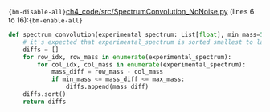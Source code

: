 `{bm-disable-all}`[ch4_code/src/SpectrumConvolution_NoNoise.py](ch4_code/src/SpectrumConvolution_NoNoise.py) (lines 6 to 16):`{bm-enable-all}`

```python
def spectrum_convolution(experimental_spectrum: List[float], min_mass=57.0, max_mass=200.0) -> List[float]:
    # it's expected that experimental_spectrum is sorted smallest to largest
    diffs = []
    for row_idx, row_mass in enumerate(experimental_spectrum):
        for col_idx, col_mass in enumerate(experimental_spectrum):
            mass_diff = row_mass - col_mass
            if min_mass <= mass_diff <= max_mass:
                diffs.append(mass_diff)
    diffs.sort()
    return diffs
```